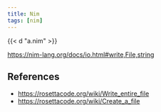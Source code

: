 ```yaml
---
title: Nim
tags: [nim]
---
```


{{< d "a.nim" >}}

<https://nim-lang.org/docs/io.html#write,File,string>

## References

- <https://rosettacode.org/wiki/Write_entire_file>
- <https://rosettacode.org/wiki/Create_a_file>
